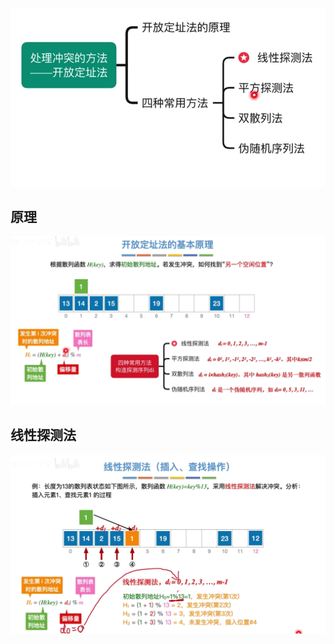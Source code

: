 


![输入图片说明](/imgs/2025-09-08/bpcW1BXVjKq1RCQj.png)
## 原理
![输入图片说明](/imgs/2025-09-08/iIino91IbxfpaGqs.png)


## 线性探测法
![输入图片说明](/imgs/2025-09-08/m5QBORmuHopbKTUG.png)
<!--stackedit_data:
eyJoaXN0b3J5IjpbLTIwMzYzOTY2NTldfQ==
-->